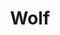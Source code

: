 ---
title: Wolf
description: Cuisine du monde, assez bruyant forcément mais le stand de pâtes est top ! Bon rapport qualité prix 👌🏻
lat: '50.8499341'
lon: '4.356280599999999'
address: Rue du Fossé aux Loups 48, 1000 Bruxelles/Brussel, Belgique
tags: restaurant food-hall
---